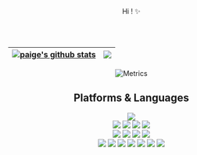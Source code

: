 <div align=center> 
  <!-- 
  <p>
  <a href="https://joojoolee.tistory.com/" target="_blank"><img src="https://img.shields.io/badge/Blog-DD0B78?style=flat-square&logo=GitHub%20Sponsors&logoColor=white"/></a>
  <a href="mailto:eunjooleepaige@gmail.com" target="_blank"><img src="https://img.shields.io/badge/eunjooleepaige@gmail.com-EA4335?style=flat-square&logo=Gmail&logoColor=white"/></a>
  <a href="https://www.linkedin.com/in/eunjoo-lee-89865317a/" target="_blank"><img src="https://img.shields.io/badge/eunjoo-0A66C2?style=flat-square&logo=Linkedin&logoColor=white"/></a>  -->

</p>
<p>

  
  

  Hi ! ✨
  
  <br/><br/>
 

</p>

  

| <a href="https://github.com/Paige1996/github-readme-stats"><img align="center" src="https://github-readme-stats.vercel.app/api?username=Paige1996&show_icons=true&include_all_commits=true&theme=buefy&hide_border=true" alt="paige's github stats" /></a> | <a href="https://github.com/Paige1996/github-readme-stats"><img align="center" src="https://github-readme-stats.vercel.app/api/top-langs/?username=Paige1996&layout=compact&theme=buefy&hide_border=true&hide=html" /></a> |
| ------------- | ------------- |
  
  
  


![Metrics](https://metrics.lecoq.io/Paige1996?template=classic&base.header=0&base.activity=0&base.community=0&base.repositories=0&base.metadata=0&isocalendar=1&people=1&lines=1&isocalendar.duration=full-year&people.limit=24&people.size=28&people.types=followers%2C%20following&people.identicons=false&people.shuffle=false&config.timezone=Asia%2FSeoul)
  ## Platforms & Languages
<p>
  <img src="https://img.shields.io/badge/python-3776AB?style=for-the-badge&logo=python&logoColor=white">
  <br>
    <img src="https://img.shields.io/badge/html5-E34F26?style=for-the-badge&logo=html5&logoColor=white">
  <img src="https://img.shields.io/badge/css-1572B6?style=for-the-badge&logo=css3&logoColor=white">
  <img src="https://img.shields.io/badge/javascript-F7DF1E?style=for-the-badge&logo=javascript&logoColor=black">
  <img src="https://img.shields.io/badge/jquery-0769AD?style=for-the-badge&logo=jquery&logoColor=white">
  <br>
     <img src="https://img.shields.io/badge/mongoDB-47A248?style=for-the-badge&logo=MongoDB&logoColor=white">
    <img src="https://img.shields.io/badge/django-092E20?style=for-the-badge&logo=django&logoColor=white">
  <img src="https://img.shields.io/badge/flask-000000?style=for-the-badge&logo=flask&logoColor=white">
      <img src="https://img.shields.io/badge/bootstrap-7952B3?style=for-the-badge&logo=bootstrap&logoColor=white">
  <br>

  <img src="https://img.shields.io/badge/github-181717?style=for-the-badge&logo=github&logoColor=white">
  <img src="https://img.shields.io/badge/git-F05032?style=for-the-badge&logo=git&logoColor=white">
   <img src="https://img.shields.io/badge/mysql-4479A1?style=for-the-badge&logo=mysql&logoColor=white"> 
    <img src="https://img.shields.io/badge/linux-FCC624?style=for-the-badge&logo=linux&logoColor=black">
  <img src="https://img.shields.io/badge/git-F05032?style=for-the-badge&logo=git&logoColor=white">
  <img src="https://img.shields.io/badge/fontawesome-339AF0?style=for-the-badge&logo=fontawesome&logoColor=white">
  <img src="https://img.shields.io/badge/aws-232F3E?style=for-the-badge&logo=aws&logoColor=white">
</p>
</div>
</div>
